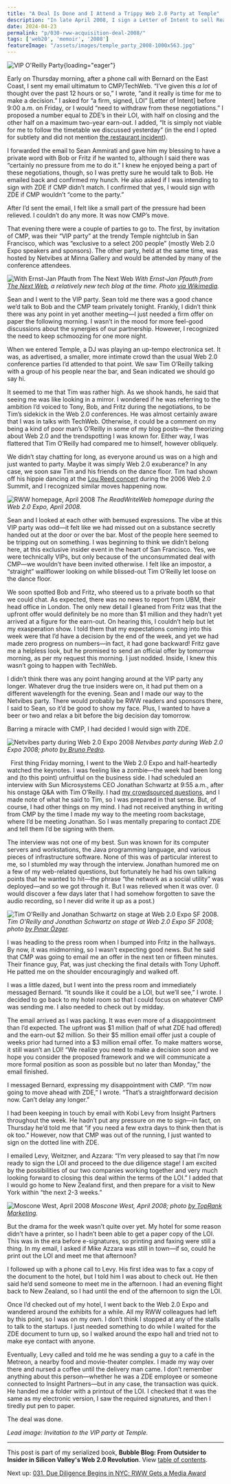 ```yaml
---
title: "A Deal Is Done and I Attend a Trippy Web 2.0 Party at Temple"
description: "In late April 2008, I sign a Letter of Intent to sell ReadWriteWeb to a US media company. Also, I attend a VIP Web 2.0 party in downtown San Francisco — where everyone seems high but me."
date: 2024-04-23
permalink: "p/030-rww-acquisition-deal-2008/"
tags: ['web20', 'memoir', '2008']
featureImage: "/assets/images/temple_party_2008-1000x563.jpg"
---
```


![VIP O'Reilly Party](/assets/images/temple_party_2008-1000x563.jpg){loading="eager"}

Early on Thursday morning, after a phone call with Bernard on the East Coast, I sent my email ultimatum to CMP/TechWeb. “I’ve given this *a lot* of thought over the past 12 hours or so,” I wrote, “and it really is time for me to make a decision.” I asked for “a firm, signed, LOI” [Letter of Intent] before 9:00 a.m. on Friday, or I would “need to withdraw from these negotiations.” I proposed a number equal to ZDE’s in their LOI, with half on closing and the other half on a maximum two-year earn-out. I added, “It is simply not viable for me to follow the timetable we discussed yesterday” (in the end I opted for subtlety and did not mention [the restaurant incident](/p/029-dinner-at-two/)).

I forwarded the email to Sean Ammirati and gave him my blessing to have a private word with Bob or Fritz if he wanted to, although I said there was “certainly no pressure from me to do it.” I knew he enjoyed being a part of these negotiations, though, so I was pretty sure he would talk to Bob. He emailed back and confirmed my hunch. He also asked if I was intending to sign with ZDE if CMP didn’t match. I confirmed that yes, I would sign with ZDE if CMP wouldn’t “come to the party.”

After I’d sent the email, I felt like a small part of the pressure had been relieved. I couldn’t do any more. It was now CMP’s move. 

That evening there were a couple of parties to go to. The first, by invitation of CMP, was their “VIP party” at the trendy Temple nightclub in San Francisco, which was “exclusive to a select 200 people” (mostly Web 2.0 Expo speakers and sponsors). The other party, held at the same time, was hosted by Netvibes at Minna Gallery and would be attended by many of the conference attendees.

![With Ernst-Jan Pfauth from The Next Web](/assets/images/ricmac_blogable_2008.jpeg)
*With Ernst-Jan Pfauth from [The Next Web](https://web.archive.org/web/20081220011451/http://thenextweb.com/archives/), a relatively new tech blog at the time. Photo [via Wikimedia](https://commons.wikimedia.org/wiki/File:Richard_MacManus_%3D_Blogable!_(2440383055).jpg).*

Sean and I went to the VIP party. Sean told me there was a good chance we’d talk to Bob and the CMP team privately tonight. Frankly, I didn’t think there was any point in yet another meeting—I just needed a firm offer on paper the following morning. I wasn’t in the mood for more feel-good discussions about the synergies of our partnership. However, I recognized the need to keep schmoozing for one more night.

When we entered Temple, a DJ was playing an up-tempo electronica set. It was, as advertised, a smaller, more intimate crowd than the usual Web 2.0 conference parties I’d attended to that point. We saw Tim O’Reilly talking with a group of his people near the bar, and Sean indicated we should go say hi. 

It seemed to me that Tim was rather high. As we shook hands, he said that seeing me was like looking in a mirror. I wondered if he was referring to the ambition I’d voiced to Tony, Bob, and Fritz during the negotiations, to be Tim’s sidekick in the Web 2.0 conferences. He was almost certainly aware that I was in talks with TechWeb. Otherwise, it could be a comment on my being a kind of poor man’s O’Reilly in some of my blog posts—the theorizing about Web 2.0 and the trendspotting I was known for. Either way, I was flattered that Tim O’Reilly had compared me to himself, however obliquely.

We didn’t stay chatting for long, as everyone around us was on a high and just wanted to party. Maybe it was simply Web 2.0 exuberance? In any case, we soon saw Tim and his friends on the dance floor. Tim had shown off his hippie dancing at the [Lou Reed concert](/p/019-web20-summit-2006-lou-reed/) during the 2006 Web 2.0 Summit, and I recognized similar moves happening now.

![RWW homepage, April 2008](/assets/images/rww_homepage_24april2008.jpg)
*The ReadWriteWeb homepage during the Web 2.0 Expo, April 2008.*

Sean and I looked at each other with bemused expressions. The vibe at this VIP party was odd—it felt like we had missed out on a substance secretly handed out at the door or over the bar. Most of the people here seemed to be tripping out on something. I was beginning to think we didn’t belong here, at this exclusive insider event in the heart of San Francisco. Yes, we were technically VIPs, but only because of the unconsummated deal with CMP—we wouldn’t have been invited otherwise. I felt like an impostor, a “straight” wallflower looking on while blissed-out Tim O’Reilly let loose on the dance floor.

We soon spotted Bob and Fritz, who steered us to a private booth so that we could chat. As expected, there was no news to report from UBM, their head office in London. The only new detail I gleaned from Fritz was that the upfront offer would definitely be no more than $1 million and they hadn’t yet arrived at a figure for the earn-out. On hearing this, I couldn’t help but let my exasperation show. I told them that my expectations coming into this week were that I’d have a decision by the end of the week, and yet we had made zero progress on numbers—in fact, it had gone backward! Fritz gave me a helpless look, but he promised to send an official offer by tomorrow morning, as per my request this morning. I just nodded. Inside, I knew this wasn’t going to happen with TechWeb.

I didn’t think there was any point hanging around at the VIP party any longer. Whatever drug the true insiders were on, it had put them on a different wavelength for the evening. Sean and I made our way to the Netvibes party. There would probably be RWW readers and sponsors there, I said to Sean, so it’d be good to show my face. Plus, I wanted to have a beer or two and relax a bit before the big decision day tomorrow. 

Barring a miracle with CMP, I had decided I would sign with ZDE.

![Netvibes party during Web 2.0 Expo 2008](/assets/images/2439637947_9bd7156538_o.jpg)
*Netvibes party during Web 2.0 Expo 2008; photo [by Bruno Pedro](https://www.flickr.com/photos/bpedro/2439637947).*


 
First thing Friday morning, I went to the Web 2.0 Expo and half-heartedly watched the keynotes. I was feeling like a zombie—the week had been long and (to this point) unfruitful on the business side. I had scheduled an interview with Sun Microsystems CEO Jonathan Schwartz at 9:55 a.m., after his onstage Q&A with Tim O’Reilly. I had [my crowdsourced questions](/p/028-web2-expo-2008/), and I made note of what he said to Tim, so I was prepared in that sense. But, of course, I had other things on my mind. I had not received anything in writing from CMP by the time I made my way to the meeting room backstage, where I’d be meeting Jonathan. So I was mentally preparing to contact ZDE and tell them I’d be signing with them.

The interview was not one of my best. Sun was known for its computer servers and workstations, the Java programming language, and various pieces of infrastructure software. None of this was of particular interest to me, so I stumbled my way through the interview. Jonathan humored me on a few of my web-related questions, but fortunately he had his own talking points that he wanted to hit—the phrase “the network as a social utility” was deployed—and so we got through it. But I was relieved when it was over. (I would discover a few days later that I had somehow forgotten to save the audio recording, so I never did write it up as a post.)

![Tim O'Reilly and Jonathan Schwartz on stage at Web 2.0 Expo SF 2008.](/assets/images/2450308829_946e09c276_b.jpg)
*Tim O'Reilly and Jonathan Schwartz on stage at Web 2.0 Expo SF 2008; photo [by Pınar Özger](https://www.flickr.com/photos/pinarozger/2450308829/).*

I was heading to the press room when I bumped into Fritz in the hallways. By now, it was midmorning, so I wasn’t expecting good news. But he said that CMP was going to email me an offer in the next ten or fifteen minutes. Their finance guy, Pat, was just checking the final details with Tony Uphoff. He patted me on the shoulder encouragingly and walked off.

I was a little dazed, but I went into the press room and immediately messaged Bernard. “It sounds like it could be a LOI, but we’ll see,” I wrote. I decided to go back to my hotel room so that I could focus on whatever CMP was sending me. I also needed to check out by midday. 

The email arrived as I was packing. It was even more of a disappointment than I’d expected. The upfront was $1 million (half of what ZDE had offered) and the earn-out $2 million. So their $5 million email offer just a couple of weeks prior had turned into a $3 million email offer. To make matters worse, it still wasn’t an LOI! “We realize you need to make a decision soon and we hope you consider the proposed framework and we will communicate a more formal position as soon as possible but no later than Monday,” the email finished.

I messaged Bernard, expressing my disappointment with CMP. “I’m now going to move ahead with ZDE,” I wrote. “That’s a straightforward decision now. Can’t delay any longer.”

I had been keeping in touch by email with Kobi Levy from Insight Partners throughout the week. He hadn’t put any pressure on me to sign—in fact, on Thursday he’d told me that “if you need a few extra days to think then that is ok too.” However, now that CMP was out of the running, I just wanted to sign on the dotted line with ZDE.

I emailed Levy, Weitzner, and Azzara: “I’m very pleased to say that I’m now ready to sign the LOI and proceed to the due diligence stage! I am excited by the possibilities of our two companies working together and very much looking forward to closing this deal within the terms of the LOI.” I added that I would go home to New Zealand first, and then prepare for a visit to New York within “the next 2-3 weeks.” 

![Moscone West, April 2008](/assets/images/moscone_west_2008.jpg)
*Moscone West, April 2008; photo [by TopRank Marketing](https://www.flickr.com/photos/toprankblog/2443235542).*

But the drama for the week wasn’t quite over yet. My hotel for some reason didn’t have a printer, so I hadn’t been able to get a paper copy of the LOI. This was in the era before e-signatures, so printing and faxing were still a thing. In my email, I asked if Mike Azzara was still in town—if so, could he print out the LOI and meet me that afternoon?

I followed up with a phone call to Levy. His first idea was to fax a copy of the document to the hotel, but I told him I was about to check out. He then said he’d send someone to meet me in the afternoon. I had an evening flight back to New Zealand, so I had until the end of the afternoon to sign the LOI.

Once I’d checked out of my hotel, I went back to the Web 2.0 Expo and wandered around the exhibits for a while. All my RWW colleagues had left by this point, so I was on my own. I don’t think I stopped at any of the stalls to talk to the startups. I just needed something to do while I waited for the ZDE document to turn up, so I walked around the expo hall and tried not to make eye contact with anyone.

Eventually, Levy called and told me he was sending a guy to a café in the Metreon, a nearby food and movie-theater complex. I made my way over there and nursed a coffee until the delivery man came. I don’t remember anything about this person—whether he was a ZDE employee or someone connected to Insight Partners—but in any case, the transaction was quick. He handed me a folder with a printout of the LOI. I checked that it was the same as my electronic version, I saw the required signatures, and then I tiredly put pen to paper.

The deal was done.

*Lead image: Invitation to the VIP party at Temple.*

* * *

This post is part of my serialized book, **Bubble Blog: From Outsider to Insider in Silicon Valley's Web 2.0 Revolution**. View [table of contents](/p/roadmap-bubbleblog/).

Next up: [031. Due Diligence Begins in NYC; RWW Gets a Media Award](/p/031-zde-due-diligence-begins/)